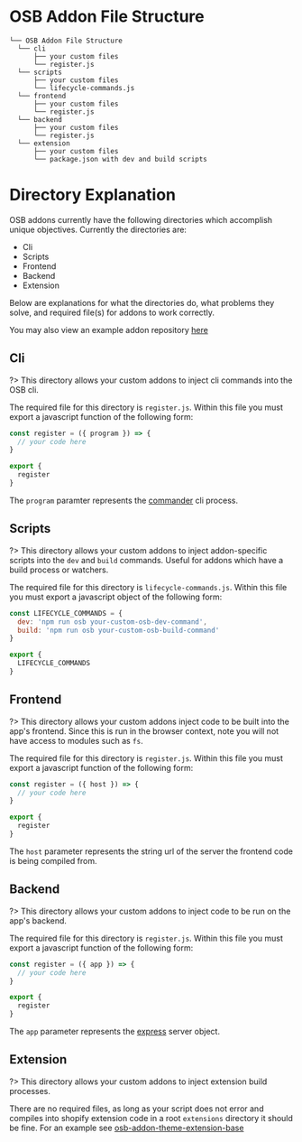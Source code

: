 # OSB Addon File Structure

```
└── OSB Addon File Structure
  └── cli
      ├── your custom files
      └── register.js
  └── scripts
      ├── your custom files
      └── lifecycle-commands.js
  └── frontend
      ├── your custom files
      └── register.js
  └── backend
      ├── your custom files
      └── register.js
  └── extension
      ├── your custom files
      └── package.json with dev and build scripts
```

# Directory Explanation

OSB addons currently have the following directories which accomplish unique objectives. Currently the directories are:

- Cli
- Scripts
- Frontend
- Backend
- Extension

Below are explanations for what the directories do, what problems they solve, and required file(s) for addons to work correctly.

You may also view an example addon repository [here](https://github.com/Michael-Gibbons/osb-addon-example)

## Cli

?> This directory allows your custom addons to inject cli commands into the OSB cli.

The required file for this directory is `register.js`. Within this file you must export a javascript function of the following form:


```js
const register = ({ program }) => {
  // your code here
}

export {
  register
}
```

The `program` paramter represents the [commander](https://www.npmjs.com/package/commander) cli process.
## Scripts

?> This directory allows your custom addons to inject addon-specific scripts into the `dev` and `build` commands. Useful for addons which have a build process or watchers.

The required file for this directory is `lifecycle-commands.js`. Within this file you must export a javascript object of the following form:

```js
const LIFECYCLE_COMMANDS = {
  dev: 'npm run osb your-custom-osb-dev-command',
  build: 'npm run osb your-custom-osb-build-command'
}

export {
  LIFECYCLE_COMMANDS
}
```

## Frontend

?> This directory allows your custom addons inject code to be built into the app's frontend. Since this is run in the browser context, note you will not have access to modules such as `fs`.

The required file for this directory is `register.js`. Within this file you must export a javascript function of the following form:

```js
const register = ({ host }) => {
  // your code here
}

export {
  register
}
```

The `host` parameter represents the string url of the server the frontend code is being compiled from.

## Backend

?> This directory allows your custom addons to inject code to be run on the app's backend.

The required file for this directory is `register.js`. Within this file you must export a javascript function of the following form:

```js
const register = ({ app }) => {
  // your code here
}

export {
  register
}
```

The `app` parameter represents the [express](https://www.npmjs.com/package/express) server object.

## Extension

?> This directory allows your custom addons to inject extension build processes.

There are no required files, as long as your script does not error and compiles into shopify extension code in a root `extensions` directory it should be fine. For an example see [osb-addon-theme-extension-base](https://github.com/Michael-Gibbons/osb-addon-theme-extension-base)